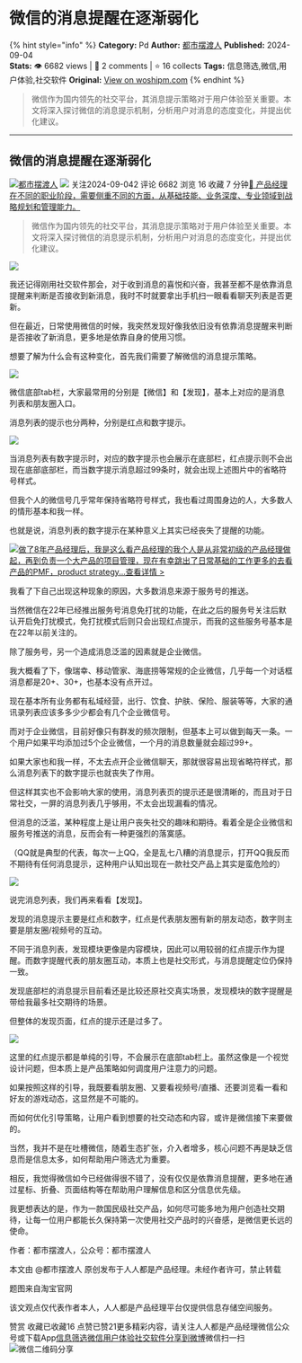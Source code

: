 # 微信的消息提醒在逐渐弱化
{% hint style="info" %}
**Category:** Pd
**Author:** [都市摆渡人](https://www.woshipm.com/u/1301359)
**Published:** 2024-09-04  
**Stats:** 👁️ 6682 views | 💬 2 comments | ⭐ 16 collects
**Tags:** 信息筛选,微信,用户体验,社交软件
**Original:** [View on woshipm.com](https://www.woshipm.com/pd/6109067.html)
{% endhint %}
> 微信作为国内领先的社交平台，其消息提示策略对于用户体验至关重要。本文将深入探讨微信的消息提示机制，分析用户对消息的态度变化，并提出优化建议。

---

## 微信的消息提醒在逐渐弱化

[![](https://static.woshipm.com/view/woshipm_api_def_20240830180202_5595.jpg?imageView2/1/w/72/h/72/q/100)](https://www.woshipm.com/u/1301359)[都市摆渡人](https://www.woshipm.com/u/1301359) ![](https://static.woshipm.com/tag/1121_1@2x.png) 关注2024-09-042 评论 6682 浏览 16 收藏 7 分钟[🔗 产品经理在不同的职业阶段，需要侧重不同的方面，从基础技能、业务深度、专业领域到战略规划和管理能力。](https://ke.qidianla.com/courses/90pm)

> 微信作为国内领先的社交平台，其消息提示策略对于用户体验至关重要。本文将深入探讨微信的消息提示机制，分析用户对消息的态度变化，并提出优化建议。

![](https://image.woshipm.com/2023/05/06/e303c1ac-ec01-11ed-8df9-00163e0b5ff3.jpg)

我还记得刚用社交软件那会，对于收到消息的喜悦和兴奋，我甚至都不是依靠消息提醒来判断是否接收到新消息，我时不时就要拿出手机扫一眼看看聊天列表是否更新。

但在最近，日常使用微信的时候，我突然发现好像我依旧没有依靠消息提醒来判断是否接收了新消息，更多地是依靠自身的使用习惯。

想要了解为什么会有这种变化，首先我们需要了解微信的消息提示策略。

![](https://image.woshipm.com/2024/09/03/5e5a0aca-69db-11ef-baf4-00163e0b5ff3.jpg)

微信底部tab栏，大家最常用的分别是【微信】和【发现】，基本上对应的是消息列表和朋友圈入口。

消息列表的提示也分两种，分别是红点和数字提示。

![](https://image.woshipm.com/2024/09/03/65dbacf4-69db-11ef-baf4-00163e0b5ff3.jpg)

当消息列表有数字提示时，对应的数字提示也会展示在底部栏，红点提示则不会出现在底部底部栏，而当数字提示消息超过99条时，就会出现上述图片中的省略符号样式。

但我个人的微信号几乎常年保持省略符号样式，我也看过周围身边的人，大多数人的情形基本和我一样。

也就是说，消息列表的数字提示在某种意义上其实已经丧失了提醒的功能。

[![](https://image.woshipm.com/2023/08/02/bf59b8ba-30e4-11ee-88e7-00163e0b5ff3.png)做了8年产品经理后，我是这么看产品经理的我个人是从非常初级的产品经理做起，再到负责一个大产品的项目管理，现在有幸跳出了日常基础的工作更多的去看产品的PMF，product strategy...查看详情 >](https://ke.qidianla.com/courses/bcpm)

我看了下自己出现这种现象的原因，大多数消息来源于服务号的推送。

当然微信在22年已经推出服务号消息免打扰的功能，在此之后的服务号关注后默认开启免打扰模式，免打扰模式后则只会出现红点提示，而我的这些服务号基本是在22年以前关注的。

除了服务号，另一个造成消息泛滥的因素就是企业微信。

我大概看了下，像瑞幸、移动管家、海底捞等常规的企业微信，几乎每一个对话框消息都是20+、30+，也基本没有点开过。

现在基本所有业务都有私域经营，出行、饮食、护肤、保险、服装等等，大家的通讯录列表应该多多少少都会有几个企业微信号。

而对于企业微信，目前好像只有群发的频次限制，但基本上可以做到每天一条。一个用户如果平均添加过5个企业微信，一个月的消息数量就会超过99+。

如果大家也和我一样，不太去点开企业微信聊天，那就很容易出现省略符样式，那么消息列表下的数字提示也就丧失了作用。

但这样其实也不会影响大家的使用，消息列表页的提示还是很清晰的，而且对于日常社交，一屏的消息列表几乎够用，不太会出现漏看的情况。

但消息的泛滥，某种程度上是让用户丧失社交的趣味和期待。看着全是企业微信和服务号推送的消息，反而会有一种更强烈的落寞感。

（QQ就是典型的代表，每次一上QQ，全是乱七八糟的消息提示，打开QQ我反而不期待有任何消息提示，这种用户认知出现在一款社交产品上其实是蛮危险的）

![](https://image.woshipm.com/2024/09/03/78fdb494-69db-11ef-baf4-00163e0b5ff3.jpg)

说完消息列表，我们再来看看【发现】。

发现的消息提示主要是红点和数字，红点是代表朋友圈有新的朋友动态，数字则主要是朋友圈/视频号的互动。

不同于消息列表，发现模块更像是内容模块，因此可以用较弱的红点提示作为提醒。而数字提醒代表的朋友圈互动，本质上也是社交形式，与消息提醒定位仍保持一致。

发现底部栏的消息提示目前看还是比较还原社交真实场景，发现模块的数字提醒是带给我最多社交期待的场景。

但整体的发现页面，红点的提示还是过多了。

![](https://image.woshipm.com/2024/09/03/8247a708-69db-11ef-8c74-00163e0b5ff3.jpg)

这里的红点提示都是单纯的引导，不会展示在底部tab栏上。虽然这像是一个视觉设计问题，但本质上是产品策略如何调度用户注意力的问题。

如果按照这样的引导，我既要看朋友圈、又要看视频号/直播、还要浏览看一看和好友的游戏动态，这显然是不可能的。

而如何优化引导策略，让用户看到想要的社交动态和内容，或许是微信接下来要做的。

当然，我并不是在吐槽微信，随着生态扩张，介入者增多，核心问题不再是缺乏信息而是信息太多，如何帮助用户筛选尤为重要。

相反，我觉得微信如今已经做得很不错了，没有仅仅是依靠消息提醒，更多地在通过星标、折叠、页面结构等在帮助用户理解信息和区分信息优先级。

我更想表达的是，作为一款国民级社交产品，如何尽可能多地为用户创造社交期待，让每一位用户都能长久保持第一次使用社交产品时的兴奋感，是微信更长远的使命。

作者：都市摆渡人，公众号：都市摆渡人

本文由 @都市摆渡人 原创发布于人人都是产品经理。未经作者许可，禁止转载

题图来自淘宝官网

该文观点仅代表作者本人，人人都是产品经理平台仅提供信息存储空间服务。

赞赏 收藏已收藏16 点赞已赞21更多精彩内容，请关注人人都是产品经理微信公众号或下载App[信息筛选](https://www.woshipm.com/tag/%e4%bf%a1%e6%81%af%e7%ad%9b%e9%80%89)[微信](https://www.woshipm.com/tag/%e5%be%ae%e4%bf%a1)[用户体验](https://www.woshipm.com/tag/ue)[社交软件](https://www.woshipm.com/tag/%e7%a4%be%e4%ba%a4%e8%bd%af%e4%bb%b6)[分享到微博](https://service.weibo.com/share/share.php?appkey=2775287854&title=微信的消息提醒在逐渐弱化&url=https://www.woshipm.com/pd/6109067.html&pic=https://image.woshipm.com/2023/05/06/e303c1ac-ec01-11ed-8df9-00163e0b5ff3.jpg)微信扫一扫![微信二维码](https://api.pwmqr.com/qrcode/create/?url=https://www.woshipm.com/pd/6109067.html)分享